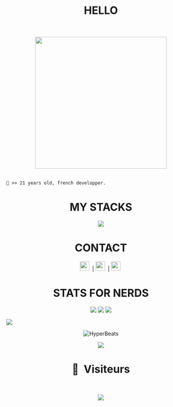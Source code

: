 <h1 align="center">HELLO</h1>

<p align="center">
  <br><br>
  <img height="350" src="https://i.imgur.com/3ibcwMn.gif">
  <br><br>
</p>


```diff
👤 >> 21 years old, french developper.
```
<h1 align="center">MY STACKS</h1>
<p align="center"> 

<img  src="https://skillicons.dev/icons?i=js,html,css,debian,discord,docker,eclipse,git,github,grafana,java,nginx,npm,postgres,py,redhat,tailwind,ubuntu,vercel,vscode,windows,yarn,wordpress,powershell,githubactions,heroku,jquery,kali,laravel,linux">
</p>
<h1 align="center">CONTACT</h1>

<p align="center"> 
  <code><img height="25" src="https://github.com/gauravghongde/social-icons/blob/master/PNG/Color/Twitter.png"></code>&nbsp; |
  <code><img height="25" src="https://github.com/dmhendricks/signature-social-icons/blob/master/icons/round-flat-filled/65px/discord.png"></code>&nbsp; |
  <code><img height="25" src="https://github.com/gauravghongde/social-icons/blob/master/PNG/Color/Telegram.png"></code>&nbsp;
</p>

<h1 align="center">STATS FOR NERDS</h1>
<p align="center">
  <img src="https://img.shields.io/github/followers/HyperBeats?style=social">
  <img src="https://img.shields.io/github/stars/HyperBeats?style=social">
  <img src="https://komarev.com/ghpvc/?username=HyperBeats&color=blue">
</p>

<img src="https://github-readme-activity-graph.vercel.app/graph?username=HyperBeats&theme=react-dark">

<p align="center"> <img align="center" src="https://github-readme-stats-tan-eta.vercel.app/api?username=HyperBeats&show_icons=true&include_all_commits=true&show_icons=true&title_color=fff&icon_color=79ff97&text_color=9f9f9f&bg_color=151515" alt="HyperBeats" /> </p>

<p align="center"> <img align="center" src="https://github-readme-stats-tan-eta.vercel.app/api/top-langs/?username=HyperBeats&layout=compact&show_icons=true&title_color=fff&icon_color=79ff97&text_color=9f9f9f&bg_color=151515" /></p>

<h1 align="center">👀 &nbsp;Visiteurs</h1>
<br>
<p align="center">
  <img src="https://profile-counter.glitch.me/HyperBeats/count.svg" />
</p>
<br>

